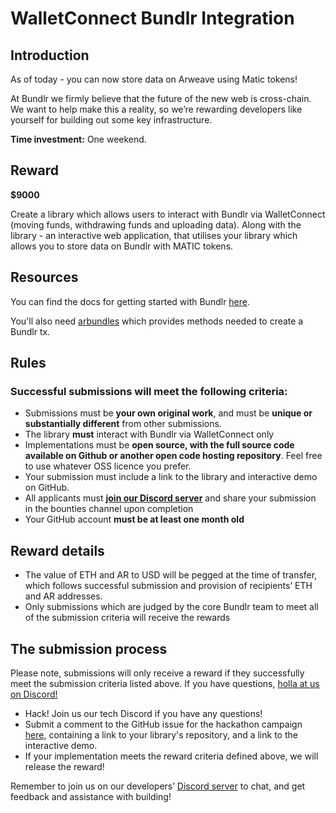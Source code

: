 # WalletConnect Bundlr Integration

## **Introduction**

As of today - you can now store data on Arweave using Matic tokens!

At Bundlr we firmly believe that the future of the new web is cross-chain. We want to help make this a reality, so we’re
rewarding developers like yourself for building out some key infrastructure.

**Time investment:** One weekend.

## **Reward**

**$9000**

Create a library which allows users to interact with Bundlr via WalletConnect (moving funds, withdrawing funds and
uploading data). Along with the library - an interactive web application, that utilises your library which allows you to
store data on Bundlr with MATIC tokens.

## **Resources**

You can find the docs for getting started with Bundlr [here](https://docs.bundlr.network).

You'll also need [arbundles](https://github.com/Bundlr-Network/arbundles) which provides methods needed to create a
Bundlr tx.

## **Rules**

### **Successful submissions will meet the following criteria:**

- Submissions must be **your own original work**, and must be **unique or substantially different** from other
  submissions.
- The library **must** interact with Bundlr via WalletConnect only
- Implementations must be **open source, with the full source code available on Github or another open code hosting
  repository**. Feel free to use whatever OSS licence you prefer.
- Your submission must include a link to the library and interactive demo on GitHub.
- All applicants must **[join our Discord server](https://discord.gg/xwsTEZv6DU)** and share your submission in the
  bounties channel upon completion
- Your GitHub account **must be at least one month old**

## **Reward details**

- The value of ETH and AR to USD will be pegged at the time of transfer, which follows successful submission and
  provision of recipients’ ETH and AR addresses.
- Only submissions which are judged by the core Bundlr team to meet all of the submission criteria will receive the
  rewards

## **The submission process**

Please note, submissions will only receive a reward if they successfully meet the submission criteria listed above. If
you have questions, [holla at us on Discord!](https://discord.gg/xwsTEZv6DU)

- Hack! Join us our tech Discord if you have any questions!
- Submit a comment to the GitHub issue for the hackathon
  campaign [here](https://github.com/Bundlr-Network/Bounties/issues/1), containing a link to your library's repository, and a
  link to the interactive demo.
- If your implementation meets the reward criteria defined above, we will release the reward!

Remember to join us on our developers’ [Discord server](https://discord.gg/xwsTEZv6DU) to chat, and get feedback and
assistance with building! 
